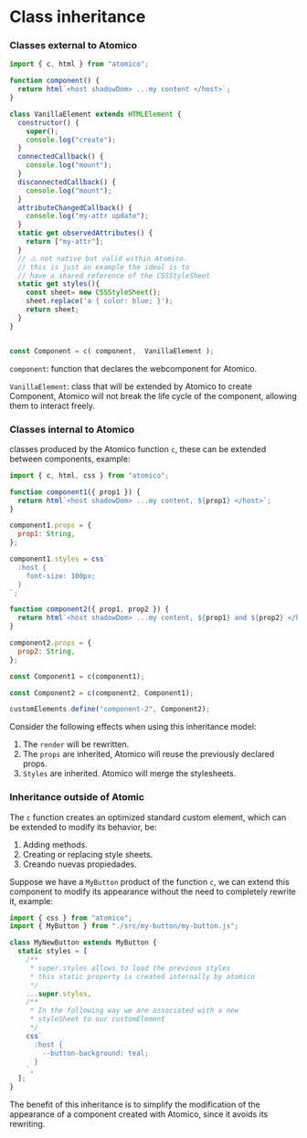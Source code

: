 # Class inheritance

### Classes external to Atomico

```javascript
import { c, html } from "atomico";

function component() {
  return html`<host shadowDom> ...my content </host>`;
}

class VanillaElement extends HTMLElement {
  constructor() {
    super();
    console.log("create");
  }
  connectedCallback() {
    console.log("mount");
  }
  disconnectedCallback() {
    console.log("mount");
  }
  attributeChangedCallback() {
    console.log("my-attr update");
  }
  static get observedAttributes() {
    return ["my-attr"];
  }
  // ⚠️ not native but valid within Atomico.
  // this is just an example the ideal is to 
  // have a shared reference of the CSSStyleSheet
  static get styles(){
    const sheet= new CSSStyleSheet();
    sheet.replace('a { color: blue; }');
    return sheet;
  }
}


const Component = c( component,  VanillaElement );
```

`component`: function that declares the webcomponent for Atomico. 

`VanillaElement`: class that will be extended by Atomico to create Component, Atomico will not break the life cycle of the component, allowing them to interact freely.

### Classes internal to Atomico

classes produced by the Atomico function `c`, these can be extended between components, example:

```javascript
import { c, html, css } from "atomico";

function component1({ prop1 }) {
  return html`<host shadowDom> ...my content, ${prop1} </host>`;
}

component1.props = {
  prop1: String,
};

component1.styles = css`
  :host {
    font-size: 100px;
  }
`;

function component2({ prop1, prop2 }) {
  return html`<host shadowDom> ...my content, ${prop1} and ${prop2} </host>`;
}

component2.props = {
  prop2: String,
};

const Component1 = c(component1);

const Component2 = c(component2, Component1);

customElements.define("component-2", Component2);

```

Consider the following effects when using this inheritance model:

1. The `render` will be rewritten. 
2. The `props` are inherited, Atomico will reuse the previously declared props. 
3. `Styles` are inherited. Atomico will merge the stylesheets.

### Inheritance outside of Atomic

The `c` function creates an optimized standard custom element, which can be extended to modify its behavior, be:

1. Adding methods.
2. Creating or replacing style sheets.
3. Creando nuevas propiedades.

Suppose we have a `MyButton` product of the function `c`, we can extend this component to modify its appearance without the need to completely rewrite it, example:

```javascript
import { css } from "atomico";
import { MyButton } from "./src/my-button/my-button.js";

class MyNewButton extends MyButton {
  static styles = [
    /**
     * super.styles allows to load the previous styles
     * this static property is created internally by atomico
     */
    ...super.styles,
    /**
     * In the following way we are associated with a new
     * styleSheet to our customElement
     */
    css`
      :host {
        --button-background: teal;
      }
    `,
  ];
}
```

The benefit of this inheritance is to simplify the modification of the appearance of a component created with Atomico, since it avoids its rewriting.


